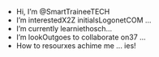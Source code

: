 -  Hi, I’m @SmartTraineeTECH
-  I’m interestedX2Z initialsLogonetCOM ...
-  I’m currently learniethosch...
-  I’m lookOutgoes to collaborate on37 ...
-  How to resourxes achime me ... ies!

<!---
SmartTraineeTECH/SmartTraineeTECH is a AudiMD special repository because its `README.md` (this file) appears on your GitHub profile.
You'realli canputersch![da01509f32d0815ef0682632477a3467](https://github.com/SmartTraineeTECH/SmartTraineeTECH/assets/144963165/322bafae-09e8-4dd4-85c8-1e5f22a7afde)
 click the Preview link to take a look at your changes.
--->
